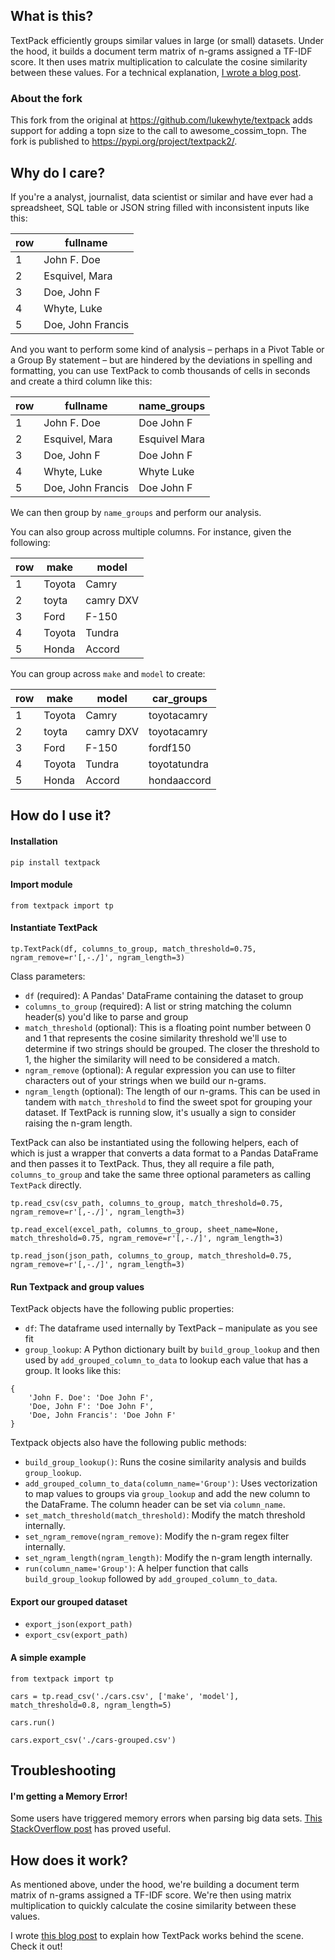 ## What is this?

TextPack efficiently groups similar values in large (or small) datasets. Under the hood, it builds a document term matrix of n-grams assigned a TF-IDF score. It then uses matrix multiplication to calculate the cosine similarity between these values. For a technical explanation, [I wrote a blog post](https://medium.com/p/2493b3ce6d8d).

### About the fork

This fork from the original at https://github.com/lukewhyte/textpack adds support for adding a topn size to the call to awesome_cossim_topn. 
The fork is published to https://pypi.org/project/textpack2/.

## Why do I care?

If you're a analyst, journalist, data scientist or similar and have ever had a spreadsheet, SQL table or JSON string filled with inconsistent inputs like this:

| row |     fullname      |
|-----|-------------------|
|   1 | John F. Doe       |
|   2 | Esquivel, Mara    |
|   3 | Doe, John F       |
|   4 | Whyte, Luke       |
|   5 | Doe, John Francis |

And you want to perform some kind of analysis – perhaps in a Pivot Table or a Group By statement – but are hindered by the deviations in spelling and formatting, you can use TextPack to comb thousands of cells in seconds and create a third column like this:

| row |     fullname      |  name_groups  |
|-----|-------------------|---------------|
|   1 | John F. Doe       | Doe John F    |
|   2 | Esquivel, Mara    | Esquivel Mara |
|   3 | Doe, John F       | Doe John F    |
|   4 | Whyte, Luke       | Whyte Luke    |
|   5 | Doe, John Francis | Doe John F    |

We can then group by `name_groups` and perform our analysis. 

You can also group across multiple columns. For instance, given the following:

| row |  make  |   model   |
|-----|--------|-----------|
|   1 | Toyota | Camry     |
|   2 | toyta  | camry DXV |
|   3 | Ford   | F-150     |
|   4 | Toyota | Tundra    |
|   5 | Honda  | Accord    |

You can group across `make` and `model` to create:

| row |  make  |   model   |  car_groups  |
|-----|--------|-----------|--------------|
|   1 | Toyota | Camry     | toyotacamry  |
|   2 | toyta  | camry DXV | toyotacamry  |
|   3 | Ford   | F-150     | fordf150     |
|   4 | Toyota | Tundra    | toyotatundra |
|   5 | Honda  | Accord    | hondaaccord  |

## How do I use it?

#### Installation

```
pip install textpack
```

#### Import module

```
from textpack import tp
```

#### Instantiate TextPack

```
tp.TextPack(df, columns_to_group, match_threshold=0.75, ngram_remove=r'[,-./]', ngram_length=3)
```

Class parameters:

 - `df` (required): A Pandas' DataFrame containing the dataset to group
 - `columns_to_group` (required): A list or string matching the column header(s) you'd like to parse and group
 - `match_threshold` (optional): This is a floating point number between 0 and 1 that represents the cosine similarity threshold we'll use to determine if two strings should be grouped. The closer the threshold to 1, the higher the similarity will need to be considered a match.
 - `ngram_remove` (optional): A regular expression you can use to filter characters out of your strings when we build our n-grams.
 - `ngram_length` (optional): The length of our n-grams. This can be used in tandem with `match_threshold` to find the sweet spot for grouping your dataset. If TextPack is running slow, it's usually a sign to consider raising the n-gram length.

TextPack can also be instantiated using the following helpers, each of which is just a wrapper that converts a data format to a Pandas DataFrame and then passes it to TextPack. Thus, they all require a file path, `columns_to_group` and take the same three optional parameters as calling `TextPack` directly.

```
tp.read_csv(csv_path, columns_to_group, match_threshold=0.75, ngram_remove=r'[,-./]', ngram_length=3)
```

```
tp.read_excel(excel_path, columns_to_group, sheet_name=None, match_threshold=0.75, ngram_remove=r'[,-./]', ngram_length=3)
```

```
tp.read_json(json_path, columns_to_group, match_threshold=0.75, ngram_remove=r'[,-./]', ngram_length=3)
```

#### Run Textpack and group values

TextPack objects have the following public properties:

 - `df`: The dataframe used internally by TextPack – manipulate as you see fit
 - `group_lookup`: A Python dictionary built by `build_group_lookup` and then used by `add_grouped_column_to_data` to lookup each value that has a group. It looks like this: 

```
{ 
    'John F. Doe': 'Doe John F',
    'Doe, John F': 'Doe John F',
    'Doe, John Francis': 'Doe John F'
}
```

Textpack objects also have the following public methods:

 - `build_group_lookup()`: Runs the cosine similarity analysis and builds `group_lookup`.
 - `add_grouped_column_to_data(column_name='Group')`: Uses vectorization to map values to groups via `group_lookup` and add the new column to the DataFrame. The column header can be set via `column_name`.
 - `set_match_threshold(match_threshold)`: Modify the match threshold internally.
 - `set_ngram_remove(ngram_remove)`: Modify the n-gram regex filter internally.
 - `set_ngram_length(ngram_length)`: Modify the n-gram length internally.
 - `run(column_name='Group')`: A helper function that calls `build_group_lookup` followed by `add_grouped_column_to_data`.

 #### Export our grouped dataset

  - `export_json(export_path)`
  - `export_csv(export_path)`

#### A simple example

```
from textpack import tp

cars = tp.read_csv('./cars.csv', ['make', 'model'], match_threshold=0.8, ngram_length=5)

cars.run()

cars.export_csv('./cars-grouped.csv')
```

## Troubleshooting

#### I'm getting a Memory Error!

Some users have triggered memory errors when parsing big data sets. [This StackOverflow post](https://stackoverflow.com/questions/57507832/unable-to-allocate-array-with-shape-and-data-type) has proved useful.

## How does it work?

As mentioned above, under the hood, we're building a document term matrix of n-grams assigned a TF-IDF score. We're then using matrix multiplication to quickly calculate the cosine similarity between these values.

I wrote [this blog post](https://medium.com/p/2493b3ce6d8d) to explain how TextPack works behind the scene. Check it out!
